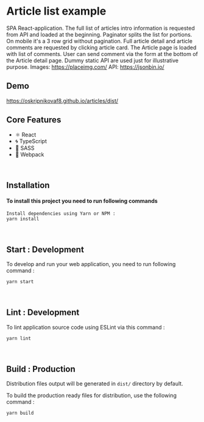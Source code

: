 #  Article list example

SPA React-application. 
The full list of articles intro information is requested from API and loaded at the beginning. 
Paginator splits the list for portions. On mobile it's a 3 row grid without pagination.
Full article detail and article comments are requested by clicking article card. The Article page is loaded with list of comments. User can send comment via the form at the bottom of the Article detail page.
Dummy static API are used just for illustrative purpose.
Images: https://placeimg.com/
API: https://jsonbin.io/

## Demo

https://oskripnikovaf8.github.io/articles/dist/

## Core Features

- ⚛️ React
- 🌀 TypeScript
- 🛶 SASS
- 🔱 Webpack

<br />

## Installation

#### To install this project you need to run following commands


```
Install dependencies using Yarn or NPM :
yarn install
```

<br />

## Start : Development

To develop and run your web application, you need to run following command :

```bash
yarn start
```

<br />

## Lint : Development

To lint application source code using ESLint via this command :

```bash
yarn lint
```

<br />

## Build : Production

Distribution files output will be generated in `dist/` directory by default.

To build the production ready files for distribution, use the following command :

```bash
yarn build
```

